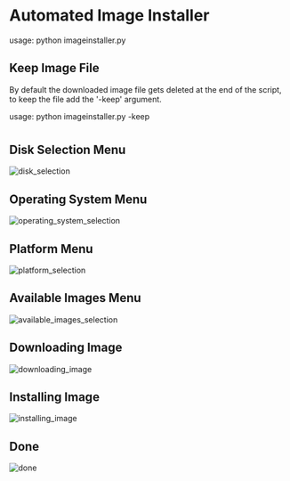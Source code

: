# Automated Image Installer

usage: python imageinstaller.py

## Keep Image File
By default the downloaded image file gets deleted at the end of the script, to keep the file add the '-keep' argument.

usage: python imageinstaller.py -keep
#

## Disk Selection Menu
![disk_selection](https://github.com/user-attachments/assets/2b2e7764-c06f-430f-8467-39d08063c894)

## Operating System Menu
![operating_system_selection](https://github.com/user-attachments/assets/4354a9db-7f2f-4633-85d3-80afee144e3d)

## Platform Menu
![platform_selection](https://github.com/user-attachments/assets/11b962fc-1efa-4f6e-a490-bddfc26e149b)

## Available Images Menu
![available_images_selection](https://github.com/user-attachments/assets/5ce0386f-4412-45c2-a0f4-62c08e061cf3)

## Downloading Image
![downloading_image](https://github.com/user-attachments/assets/b03617c1-3227-4e38-a454-6ee1a3f95c86)

## Installing Image
![installing_image](https://github.com/user-attachments/assets/45c27dee-a2a4-47d7-8e07-adef7a2e2ea2)

## Done
![done](https://github.com/user-attachments/assets/ad448e76-1872-4957-aa10-4c5b79f25835)
